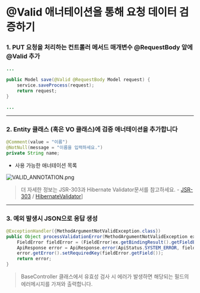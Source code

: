 # @Valid 애너테이션을 통해 요청 데이터 검증하기

### 1. PUT 요청을 처리하는 컨트롤러 메서드 매개변수 @RequestBody 앞에 @Valid 추가
```java
... 

public Model save(@Valid @RequestBody Model request) {
    service.saveProcess(request);
    return request;
}

...
```

---

### 2. Entity 클래스 (혹은 VO 클래스)에 검증 애너테이션을 추가합니다
```java
@Comment(value = "이름")
@NotNull(message = "이름을 입력하세요.")
private String name;
```
- 사용 가능한 애너테이션 목록

![VALID_ANNOTATION.png](https://raw.githubusercontent.com/axboot/ax-boot-document/master/assets/VALID_ANNOTATION.png)

>더 자세한 정보는 JSR-303과 Hibernate Validator문서를 참고하세요. - [JSR-303](https://jcp.org/en/jsr/detail?id=303) / [HibernateValidator](http://hibernate.org/validator/)]
---

### 3. 예외 발생시 JSON으로 응답 생성
```java
@ExceptionHandler({MethodArgumentNotValidException.class})
public Object processValidationError(MethodArgumentNotValidException ex) {
    FieldError fieldError = (FieldError)ex.getBindingResult().getFieldErrors().get(0);
    ApiResponse error = ApiResponse.error(ApiStatus.SYSTEM_ERROR, fieldError.getDefaultMessage());
    error.getError().setRequiredKey(fieldError.getField());
    return error;
}
```
>BaseController 클래스에서 유효성 검사 시 에러가 발생하면 해당되는 필드의 에러메시지를 가져와 출력합니다.